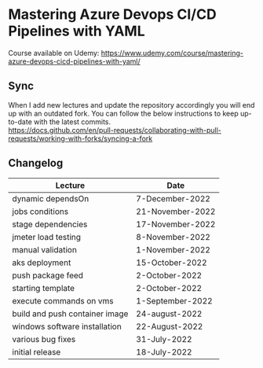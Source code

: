 # Mastering Azure Devops CI/CD Pipelines with YAML

Course available on Udemy:
https://www.udemy.com/course/mastering-azure-devops-cicd-pipelines-with-yaml/

## Sync
When I add new lectures and update the repository accordingly you will end up with an outdated fork. You can follow the below instructions to keep up-to-date with the latest commits.  
https://docs.github.com/en/pull-requests/collaborating-with-pull-requests/working-with-forks/syncing-a-fork


## Changelog

| Lecture | Date |
| --- | --- |
| dynamic dependsOn | 7-December-2022 |
| jobs conditions | 21-November-2022 |
| stage dependencies | 17-November-2022 |
| jmeter load testing | 8-November-2022 |
| manual validation | 1-November-2022 |
| aks deployment | 15-October-2022 |
| push package feed | 2-October-2022 |
| starting template  | 2-October-2022 |
| execute commands on vms  | 1-September-2022 |
| build and push container image | 24-august-2022 |
| windows software installation | 22-August-2022 |
| various bug fixes  | 31-July-2022 |
| initial release | 18-July-2022 |

